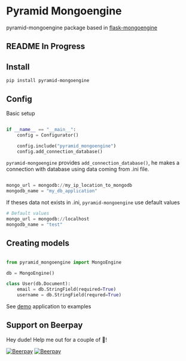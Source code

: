 # Pyramid Mongoengine

pyramid-mongoengine package based in [flask-mongoengine](https://github.com/MongoEngine/flask-mongoengine)

## README In Progress

## Install

    pip install pyramid-mongoengine

## Config

Basic setup
```python

if __name__ == "__main__":
    config = Configurator()

    config.include("pyramid_mongoengine")
    config.add_connection_database()

```

`pyramid-mongoengine` provides `add_connection_database()`, he makes a connection with database
using data coming from .ini file.

```python

mongo_url = mongodb://my_ip_location_to_mongodb
mongodb_name = "my_db_application"

```

If theses data not exists in .ini, `pyramid-mongoengine` use default values

```python
# Default values
mongo_url = mongodb://localhost
mongodb_name = "test"
```

## Creating models

```python

from pyramid_mongoengine import MongoEngine

db = MongoEngine()

class User(db.Document):
    email = db.StringField(required=True)
    username = db.StringField(requred=True)

```

See [demo](https://github.com/marioidival/pyramid_mongoengine/blob/master/demos/app.py) application to examples

## Support on Beerpay
Hey dude! Help me out for a couple of :beers:!

[![Beerpay](https://beerpay.io/marioidival/pyramid_mongoengine/badge.svg?style=beer-square)](https://beerpay.io/marioidival/pyramid_mongoengine)  [![Beerpay](https://beerpay.io/marioidival/pyramid_mongoengine/make-wish.svg?style=flat-square)](https://beerpay.io/marioidival/pyramid_mongoengine?focus=wish)
